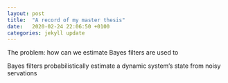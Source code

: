 ```yaml
---
layout: post
title:  "A record of my master thesis"
date:   2020-02-24 22:06:50 +0100
categories: jekyll update
---
```

The problem: how can we estimate 
Bayes filters are used to 

Bayes filters probabilistically estimate a dynamic system’s state from noisy servations